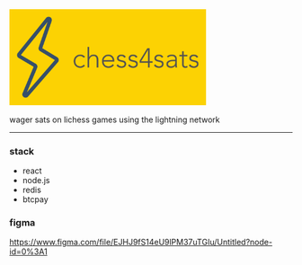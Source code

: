 <img src="static/logo-with-background.svg" width="350"/>

wager sats on lichess games using the lightning network

---

### stack
- react
- node.js
- redis
- btcpay

### figma
<https://www.figma.com/file/EJHJ9fS14eU9lPM37uTGIu/Untitled?node-id=0%3A1>

